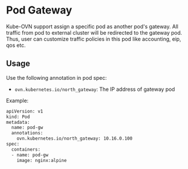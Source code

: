 # Pod Gateway

Kube-OVN support assign a specific pod as another pod's gateway. 
All traffic from pod to external cluster will be redirected to the gateway pod.
Thus, user can customize traffic policies in this pod like accounting, eip, qos etc.

## Usage
Use the following annotation in pod spec:
- `ovn.kubernetes.io/north_gateway`: The IP address of gateway pod

Example:

```bash
apiVersion: v1
kind: Pod
metadata:
  name: pod-gw
  annotations:
    ovn.kubernetes.io/north_gateway: 10.16.0.100
spec:
  containers:
  - name: pod-gw
    image: nginx:alpine
```
